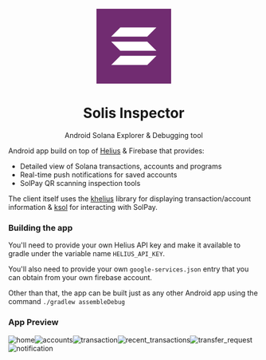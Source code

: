 <p align="center">
  <img width="150px" height="150px" src="./android/ic_launcher-playstore.png">
</p>

<h1 align="center">Solis Inspector</h1>

<p align="center">
  Android Solana Explorer & Debugging tool
</p>

Android app build on top of [Helius](https://helius.xyz/) & Firebase that provides:

- Detailed view of Solana transactions, accounts and programs
- Real-time push notifications for saved accounts
- SolPay QR scanning inspection tools

The client itself uses the [khelius](https://github.com/dlgrech/khelius) library for displaying transaction/account information & [ksol](https://github.com/dlgrech/ksol) for interacting with SolPay.

### Building the app

You'll need to provide your own Helius API key and make it available to gradle under the variable name `HELIUS_API_KEY`.

You'll also need to provide your own `google-services.json` entry that you can obtain from your own firebase account.

Other than that, the app can be built just as any other Android app using the command `./gradlew assembleDebug`

### App Preview

![home](https://user-images.githubusercontent.com/111267870/213944437-5b6c5d4c-f0ab-4282-a0df-f13b245f7997.png)![accounts](https://user-images.githubusercontent.com/111267870/213944511-f155f1e6-a280-46dd-9f0a-6580ff3cd81d.png)![transaction](https://user-images.githubusercontent.com/111267870/213944514-c7eb60af-677d-43b8-b534-25b51ca1b13f.png)![recent_transactions](https://user-images.githubusercontent.com/111267870/213944585-d25d700d-76c2-474a-a2f2-89544bd8ab9e.png)![transfer_request](https://user-images.githubusercontent.com/111267870/213944596-4b9cb042-4cdf-4c14-9ff7-e1ac95530274.png)![notification](https://user-images.githubusercontent.com/111267870/213944439-fb0daace-6def-4855-b452-a246dff38dcf.png)
